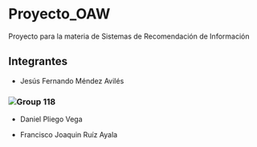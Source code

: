 # Proyecto_OAW
Proyecto para la materia de Sistemas de Recomendación de Información

## Integrantes
- Jesús Fernando Méndez Avilés
### ![Group 118](https://github.com/Geovanna-med/Proyecto_OAW/assets/73037185/3b3047e8-0bcb-4372-a92b-347fbcd50f9b)
- Daniel Pliego Vega

- Francisco Joaquin Ruíz Ayala
